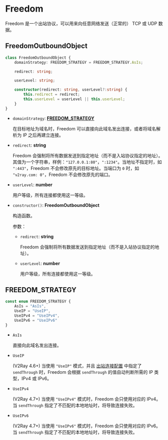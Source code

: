 # Freedom

Freedom 是一个出站协议，可以用来向任意网络发送（正常的） TCP 或 UDP 数据。

## FreedomOutboundObject

```typescript
class FreedomOutboundObject {
    domainStrategy: FREEDOM_STRATEGY = FREEDOM_STRATEGY.AsIs;

    redirect: string;

    userLevel: string;

    constructor(redirect: string, userLevel?:string) {
        this.redirect = redirect;
        this.userLevel = userLevel || this.userLevel;
    }
}
```

* `domainStrategy`: **[FREEDOM_STRATEGY](#FREEDOM_STRATEGY)**

  在目标地址为域名时，Freedom 可以直接向此域名发出连接，或者将域名解析为 IP 之后再建立连接。

* `redirect`: **string**

  Freedom 会强制将所有数据发送到指定地址（而不是入站协议指定的地址）。其值为一个字符串，样例：`"127.0.0.1:80"`，`":1234"`。当地址不指定时，如 `":443"`，Freedom 不会修改原先的目标地址。当端口为 `0` 时，如 `"v2ray.com: 0"`，Freedom 不会修改原先的端口。

* `userLevel`: **number**

  用户等级，所有连接都使用这一等级。
  
* `constructor()`: **FreedomOutboundObject**

  构造函数。

  参数：

  * `redirect`: **string**

    Freedom 会强制将所有数据发送到指定地址（而不是入站协议指定的地址）。

  * `userLevel`: **number**

    用户等级，所有连接都使用这一等级。

## FREEDOM_STRATEGY

```typescript
const enum FREEDOM_STRATEGY {
    AsIs = "AsIs",
    UseIP = "UseIP",
    UseIPv4 = "UseIPv4",
    UseIPv6 = "UseIPv6"
}
```

* `AsIs`

  直接向此域名发出连接。

* `UseIP`

  (V2Ray 4.6+) 当使用 `"UseIP"` 模式，并且 [出站连接配置](/advanced/Outbounds.md#OutboundObject) 中指定了 `sendThrough` 时，Freedom 会根据 `sendThrough` 的值自动判断所需的 IP 类型，IPv4 或 IPv6。

* `UseIPv4`

  (V2Ray 4.7+)  当使用 `"UseIPv4"` 模式时，Freedom 会只使用对应的 IPv4。当 `sendThrough` 指定了不匹配的本地地址时，将导致连接失败。

* `UseIPv6`

  (V2Ray 4.7+)  当使用 `"UseIPv6"` 模式时，Freedom 会只使用对应的 IPv6。当 `sendThrough` 指定了不匹配的本地地址时，将导致连接失败。